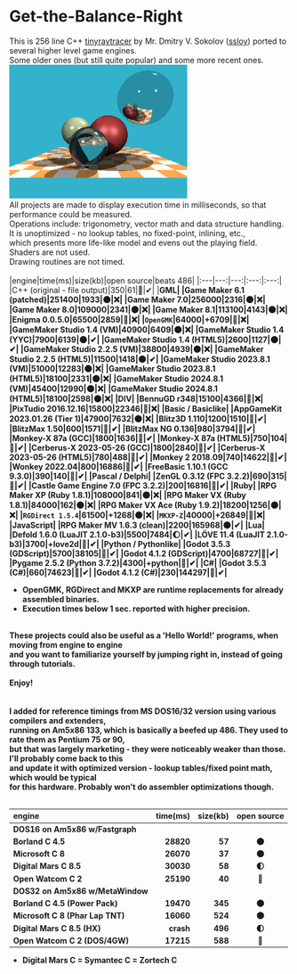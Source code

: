 # Get-the-Balance-Right
This is 256 line C++ [tinyraytracer](https://github.com/ssloy/tinyraytracer) by Mr. Dmitry V. Sokolov ([ssloy](https://github.com/ssloy)) ported to several higher level game engines.<br>
Some older ones (but still quite popular) and some more recent ones.<br>
![original](original.png)<br>
All projects are made to display execution time in milliseconds, so that performance could be measured.<br>
Operations include: trigonometry, vector math and data structure handling.<br>
It is unoptimized - no lookup tables, no fixed-point, inlining, etc.,<br>
which presents more life-like model and evens out the playing field.<br>
Shaders are not used.<br>
Drawing routines are not timed.<br>
<br>
|engine|time(ms)|size(kb)|open source|beats 486|
|:---|---:|---:|:---:|:---:|
|C++ (original - file output)|350|61|🌝|✔|
|<b>GML|
|Game Maker 6.1 (patched)|251400|1933|🌑|❌|
|Game Maker 7.0|256000|2316|🌑|❌|
|Game Maker 8.0|109000|2341|🌑|❌|
|Game Maker 8.1|113100|4143|🌑|❌|
|Enigma 0.0.5.0|65500|2859|🌝|❌|
|`OpenGMK`|64000|+6709|🌝|❌|
|GameMaker Studio 1.4 (VM)|40900|6409|🌑|❌|
|GameMaker Studio 1.4 (YYC)|7900|6139|🌑|✔|
|GameMaker Studio 1.4 (HTML5)|2600|1127|🌑|✔|
|GameMaker Studio 2.2.5 (VM)|38800|4939|🌑|❌|
|GameMaker Studio 2.2.5 (HTML5)|11500|1418|🌑|✔|
|GameMaker Studio 2023.8.1 (VM)|51000|12283|🌑|❌|
|GameMaker Studio 2023.8.1 (HTML5)|18100|2331|🌑|❌|
|GameMaker Studio 2024.8.1 (VM)|45400|12990|🌑|❌|
|GameMaker Studio 2024.8.1 (HTML5)|18100|2598|🌑|❌|
|<b>DIV|
|BennuGD r348|15100|4366|🌝|❌|
|PixTudio 2016.12.16|15800|22346|🌝|❌|
|<b>Basic / Basiclike|
|AppGameKit 2023.01.26 (Tier 1)|47900|7632|🌑|❌|
|Blitz3D	1.110|1200|1510|🌝|✔|
|BlitzMax 1.50|600|1571|🌝|✔|
|BlitzMax NG 0.136|980|3794|🌝|✔|
|Monkey-X 87a (GCC)|1800|1636|🌝|✔|
|Monkey-X 87a (HTML5)|750|104|🌝|✔|
|Cerberus-X 2023-05-26 (GCC)|1800|2840|🌝|✔|
|Cerberus-X 2023-05-26 (HTML5)|780|488|🌝|✔|
|Monkey 2 2018.09|740|14622|🌝|✔|
|Wonkey 2022.04|800|16886|🌝|✔|
|FreeBasic 1.10.1 (GCC 9.3.0)|390|140|🌝|✔|
|<b>Pascal / Delphi|
|ZenGL 0.3.12 (FPC 3.2.2)|690|315|🌝|✔|
|Castle Game Engine 7.0 (FPC 3.2.2)|200|16816|🌝|✔|
|<b>Ruby|
|RPG Maker XP (Ruby 1.8.1)|108000|841|🌑|❌|
|RPG Maker VX (Ruby 1.8.1)|84000|162|🌑|❌|
|RPG Maker VX Ace (Ruby 1.9.2)|18200|1256|🌑|❌|
|`RGDirect 1.5.4`|61500|+1268|🌑|❌|
|`MKXP-Z`|40000|+26849|🌝|❌|
|<b>JavaScript|
|RPG Maker MV 1.6.3 (clean)|2200|165968|🌑|✔|
|<b>Lua|
|Defold 1.6.0 (LuaJIT 2.1.0-b3)|5500|7484|🌔|✔|
|LÖVE 11.4 (LuaJIT 2.1.0-b3)|3700|+love2d|🌝|✔|
|<b>Python / Pythonlike|
|Godot 3.5.3 (GDScript)|5700|38105|🌝|✔|
|Godot 4.1.2 (GDScript)|4700|68727|🌝|✔|
|Pygame 2.5.2 (Python 3.7.2)|4300|+python|🌝|✔|
|<b>C#|
|Godot 3.5.3 (C#)|660|74623|🌝|✔|
|Godot 4.1.2 (C#)|230|144297|🌝|✔|
* OpenGMK, RGDirect and MKXP are runtime replacements for already assembled binaries.<br>
* Execution times below 1 sec. reported with higher precision.<br>
<br>
These projects could also be useful as a 'Hello World!' programs, when moving from engine to engine<br>
and you want to familiarize yourself by jumping right in, instead of going through tutorials.<br>
<br>
Enjoy!<br>
<br><br>
I added for reference timings from MS DOS16/32 version using various compilers and extenders, <br>
running on Am5x86 133, which is basically a beefed up 486. They used to rate them as Pentium 75 or 90,<br>
but that was largely marketing - they were noticeably weaker than those. I'll probably come back to this<br>
and update it with optimized version - lookup tables/fixed point math, which would be typical<br>
for this hardware. Probably won't do assembler optimizations though.<br>
<br>

|engine|time(ms)|size(kb)|open source|
|:---|---:|---:|:---:|
|<b>DOS16 on Am5x86 w/Fastgraph|
|Borland C 4.5|28820|57|🌑|
|Microsoft C 8|26070|37|🌑|
|Digital Mars C 8.5|30030|58|🌓|
|Open Watcom C 2|25190|40|🌝|
|<b>DOS32 on Am5x86 w/MetaWindow|
|Borland C 4.5 (Power Pack)|19470|345|🌑|
|Microsoft C 8 (Phar Lap TNT)|16060|524|🌑|
|Digital Mars C 8.5 (HX)|crash|496|🌓|
|Open Watcom C 2 (DOS/4GW)|17215|588|🌝|
* Digital Mars C = Symantec C = Zortech C
<br>
